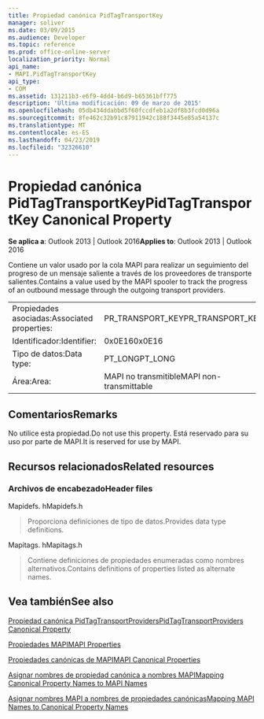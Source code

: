 ```yaml
---
title: Propiedad canónica PidTagTransportKey
manager: soliver
ms.date: 03/09/2015
ms.audience: Developer
ms.topic: reference
ms.prod: office-online-server
localization_priority: Normal
api_name:
- MAPI.PidTagTransportKey
api_type:
- COM
ms.assetid: 131211b3-e6f9-4dd4-b6d9-b65361bff775
description: 'Última modificación: 09 de marzo de 2015'
ms.openlocfilehash: 05db434ddabbd5f60fccdfeb1a2df8b3fcd0d96a
ms.sourcegitcommit: 8fe462c32b91c87911942c188f3445e85a54137c
ms.translationtype: MT
ms.contentlocale: es-ES
ms.lasthandoff: 04/23/2019
ms.locfileid: "32326610"
---
```

# <a name="pidtagtransportkey-canonical-property"></a><span data-ttu-id="b6afd-103">Propiedad canónica PidTagTransportKey</span><span class="sxs-lookup"><span data-stu-id="b6afd-103">PidTagTransportKey Canonical Property</span></span>

  
  
<span data-ttu-id="b6afd-104">**Se aplica a**: Outlook 2013 | Outlook 2016</span><span class="sxs-lookup"><span data-stu-id="b6afd-104">**Applies to**: Outlook 2013 | Outlook 2016</span></span> 
  
<span data-ttu-id="b6afd-105">Contiene un valor usado por la cola MAPI para realizar un seguimiento del progreso de un mensaje saliente a través de los proveedores de transporte salientes.</span><span class="sxs-lookup"><span data-stu-id="b6afd-105">Contains a value used by the MAPI spooler to track the progress of an outbound message through the outgoing transport providers.</span></span>
  
|||
|:-----|:-----|
|<span data-ttu-id="b6afd-106">Propiedades asociadas:</span><span class="sxs-lookup"><span data-stu-id="b6afd-106">Associated properties:</span></span>  <br/> |<span data-ttu-id="b6afd-107">PR_TRANSPORT_KEY</span><span class="sxs-lookup"><span data-stu-id="b6afd-107">PR_TRANSPORT_KEY</span></span>  <br/> |
|<span data-ttu-id="b6afd-108">Identificador:</span><span class="sxs-lookup"><span data-stu-id="b6afd-108">Identifier:</span></span>  <br/> |<span data-ttu-id="b6afd-109">0x0E16</span><span class="sxs-lookup"><span data-stu-id="b6afd-109">0x0E16</span></span>  <br/> |
|<span data-ttu-id="b6afd-110">Tipo de datos:</span><span class="sxs-lookup"><span data-stu-id="b6afd-110">Data type:</span></span>  <br/> |<span data-ttu-id="b6afd-111">PT_LONG</span><span class="sxs-lookup"><span data-stu-id="b6afd-111">PT_LONG</span></span>  <br/> |
|<span data-ttu-id="b6afd-112">Área:</span><span class="sxs-lookup"><span data-stu-id="b6afd-112">Area:</span></span>  <br/> |<span data-ttu-id="b6afd-113">MAPI no transmitible</span><span class="sxs-lookup"><span data-stu-id="b6afd-113">MAPI non-transmittable</span></span>  <br/> |
   
## <a name="remarks"></a><span data-ttu-id="b6afd-114">Comentarios</span><span class="sxs-lookup"><span data-stu-id="b6afd-114">Remarks</span></span>

<span data-ttu-id="b6afd-115">No utilice esta propiedad.</span><span class="sxs-lookup"><span data-stu-id="b6afd-115">Do not use this property.</span></span> <span data-ttu-id="b6afd-116">Está reservado para su uso por parte de MAPI.</span><span class="sxs-lookup"><span data-stu-id="b6afd-116">It is reserved for use by MAPI.</span></span>
  
## <a name="related-resources"></a><span data-ttu-id="b6afd-117">Recursos relacionados</span><span class="sxs-lookup"><span data-stu-id="b6afd-117">Related resources</span></span>

### <a name="header-files"></a><span data-ttu-id="b6afd-118">Archivos de encabezado</span><span class="sxs-lookup"><span data-stu-id="b6afd-118">Header files</span></span>

<span data-ttu-id="b6afd-119">Mapidefs. h</span><span class="sxs-lookup"><span data-stu-id="b6afd-119">Mapidefs.h</span></span>
  
> <span data-ttu-id="b6afd-120">Proporciona definiciones de tipo de datos.</span><span class="sxs-lookup"><span data-stu-id="b6afd-120">Provides data type definitions.</span></span>
    
<span data-ttu-id="b6afd-121">Mapitags. h</span><span class="sxs-lookup"><span data-stu-id="b6afd-121">Mapitags.h</span></span>
  
> <span data-ttu-id="b6afd-122">Contiene definiciones de propiedades enumeradas como nombres alternativos.</span><span class="sxs-lookup"><span data-stu-id="b6afd-122">Contains definitions of properties listed as alternate names.</span></span>
    
## <a name="see-also"></a><span data-ttu-id="b6afd-123">Vea también</span><span class="sxs-lookup"><span data-stu-id="b6afd-123">See also</span></span>



[<span data-ttu-id="b6afd-124">Propiedad canónica PidTagTransportProviders</span><span class="sxs-lookup"><span data-stu-id="b6afd-124">PidTagTransportProviders Canonical Property</span></span>](pidtagtransportproviders-canonical-property.md)


[<span data-ttu-id="b6afd-125">Propiedades MAPI</span><span class="sxs-lookup"><span data-stu-id="b6afd-125">MAPI Properties</span></span>](mapi-properties.md)
  
[<span data-ttu-id="b6afd-126">Propiedades canónicas de MAPI</span><span class="sxs-lookup"><span data-stu-id="b6afd-126">MAPI Canonical Properties</span></span>](mapi-canonical-properties.md)
  
[<span data-ttu-id="b6afd-127">Asignar nombres de propiedad canónica a nombres MAPI</span><span class="sxs-lookup"><span data-stu-id="b6afd-127">Mapping Canonical Property Names to MAPI Names</span></span>](mapping-canonical-property-names-to-mapi-names.md)
  
[<span data-ttu-id="b6afd-128">Asignar nombres MAPI a nombres de propiedades canónicas</span><span class="sxs-lookup"><span data-stu-id="b6afd-128">Mapping MAPI Names to Canonical Property Names</span></span>](mapping-mapi-names-to-canonical-property-names.md)

